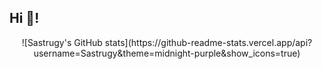 <h2 align="left">Hi 👋!</h2>
<div align="center">
  <img>![Sastrugy's GitHub stats](https://github-readme-stats.vercel.app/api?username=Sastrugy&theme=midnight-purple&show_icons=true)</img>
</div>

